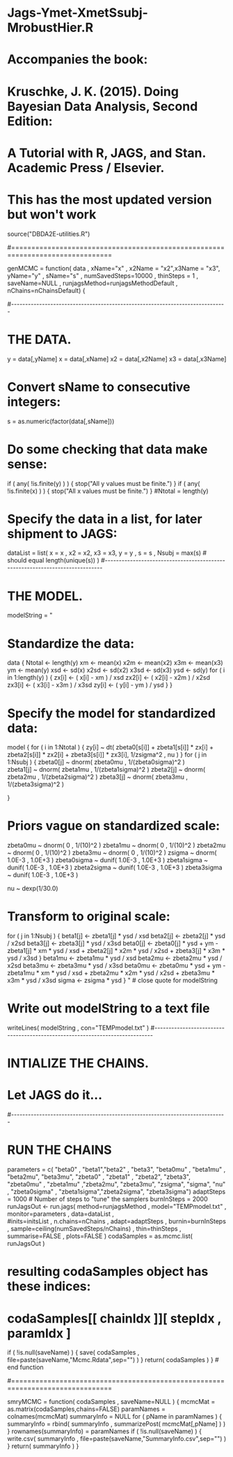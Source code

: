 # Jags-Ymet-XmetSsubj-MrobustHier.R 
# Accompanies the book:
#  Kruschke, J. K. (2015). Doing Bayesian Data Analysis, Second Edition: 
#  A Tutorial with R, JAGS, and Stan. Academic Press / Elsevier.
# This has the most updated version but won't work
source("DBDA2E-utilities.R")

#===============================================================================

genMCMC = function( data , xName="x" , x2Name = "x2",x3Name = "x3", yName="y" , sName="s" ,
                    numSavedSteps=10000 , thinSteps = 1 , saveName=NULL ,
                    runjagsMethod=runjagsMethodDefault , 
                    nChains=nChainsDefault) { 
  
  #-----------------------------------------------------------------------------
  # THE DATA.
  y = data[,yName]
  x = data[,xName]
  x2 = data[,x2Name]
  x3 = data[,x3Name]
  # Convert sName to consecutive integers:
  s = as.numeric(factor(data[,sName]))
  # Do some checking that data make sense:
  if ( any( !is.finite(y) ) ) { stop("All y values must be finite.") }
  if ( any( !is.finite(x) ) ) { stop("All x values must be finite.") }
  #Ntotal = length(y)
  # Specify the data in a list, for later shipment to JAGS:
  dataList = list(
    x = x ,
    x2 = x2,
    x3 = x3,
    y = y ,
    s = s ,
    Nsubj = max(s)  # should equal length(unique(s))
  )
  #-----------------------------------------------------------------------------
  # THE MODEL.
  modelString = "
  # Standardize the data:
  data {
  Ntotal <- length(y)
  xm <- mean(x)
  x2m <- mean(x2)
  x3m <- mean(x3)
  ym <- mean(y)
  xsd <- sd(x)
  x2sd <- sd(x2)
  x3sd <- sd(x3)
  ysd <- sd(y)
  for ( i in 1:length(y) ) {
  zx[i] <- ( x[i] - xm ) / xsd
  zx2[i] <- ( x2[i] - x2m ) / x2sd
  zx3[i] <- ( x3[i] - x3m ) / x3sd
  zy[i] <- ( y[i] - ym ) / ysd
  }
  }
  # Specify the model for standardized data:
  model {
  for ( i in 1:Ntotal ) {
  zy[i] ~ dt( zbeta0[s[i]] + zbeta1[s[i]] * zx[i] + zbeta2[s[i]] * zx2[i] + zbeta3[s[i]] * zx3[i], 1/zsigma^2 , nu )
  }
  for ( j in 1:Nsubj ) {
  zbeta0[j] ~ dnorm( zbeta0mu , 1/(zbeta0sigma)^2 )  
  zbeta1[j] ~ dnorm( zbeta1mu , 1/(zbeta1sigma)^2 )
  zbeta2[j] ~ dnorm( zbeta2mu , 1/(zbeta2sigma)^2 )
  zbeta3[j] ~ dnorm( zbeta3mu , 1/(zbeta3sigma)^2 )


  }
  # Priors vague on standardized scale:
  zbeta0mu ~ dnorm( 0 , 1/(10)^2 )
  zbeta1mu ~ dnorm( 0 , 1/(10)^2 )
  zbeta2mu ~ dnorm( 0 , 1/(10)^2 )
  zbeta3mu ~ dnorm( 0 , 1/(10)^2 )
  zsigma ~ dnorm( 1.0E-3 , 1.0E+3 )
  zbeta0sigma ~ dunif( 1.0E-3 , 1.0E+3 )
  zbeta1sigma ~ dunif( 1.0E-3 , 1.0E+3 )
  zbeta2sigma ~ dunif( 1.0E-3 , 1.0E+3 )
  zbeta3sigma ~ dunif( 1.0E-3 , 1.0E+3 )
  
  nu ~ dexp(1/30.0)
  # Transform to original scale:
  for ( j in 1:Nsubj ) {
  beta1[j] <- zbeta1[j] * ysd / xsd 
  beta2[j] <- zbeta2[j] * ysd / x2sd
  beta3[j] <- zbeta3[j] * ysd / x3sd
  beta0[j] <- zbeta0[j] * ysd  + ym - zbeta1[j] * xm * ysd / xsd + zbeta2[j] * x2m * ysd / x2sd + zbeta3[j] * x3m * ysd / x3sd
  }
  beta1mu <- zbeta1mu * ysd / xsd
  beta2mu <- zbeta2mu * ysd / x2sd
  beta3mu <- zbeta3mu * ysd / x3sd
  beta0mu <- zbeta0mu * ysd  + ym - zbeta1mu * xm * ysd / xsd + zbeta2mu * x2m * ysd / x2sd + zbeta3mu * x3m * ysd / x3sd
  sigma <- zsigma * ysd
  }
  " # close quote for modelString
  # Write out modelString to a text file
  writeLines( modelString , con="TEMPmodel.txt" )
  #-----------------------------------------------------------------------------
  # INTIALIZE THE CHAINS.
  # Let JAGS do it...
  #-----------------------------------------------------------------------------
  # RUN THE CHAINS
  parameters = c( "beta0" ,  "beta1","beta2" , "beta3", "beta0mu" , "beta1mu" , "beta2mu", "beta3mu",
                  "zbeta0" , "zbeta1" , "zbeta2", "zbeta3",  "zbeta0mu" , "zbeta1mu" ,"zbeta2mu", "zbeta3mu",
                  "zsigma", "sigma", "nu" , "zbeta0sigma" , "zbeta1sigma","zbeta2sigma", "zbeta3sigma")
  adaptSteps = 1000  # Number of steps to "tune" the samplers
  burnInSteps = 2000
  runJagsOut <- run.jags( method=runjagsMethod ,
                          model="TEMPmodel.txt" , 
                          monitor=parameters , 
                          data=dataList ,  
                          #inits=initsList , 
                          n.chains=nChains ,
                          adapt=adaptSteps ,
                          burnin=burnInSteps , 
                          sample=ceiling(numSavedSteps/nChains) ,
                          thin=thinSteps ,
                          summarise=FALSE ,
                          plots=FALSE )
  codaSamples = as.mcmc.list( runJagsOut )
  # resulting codaSamples object has these indices: 
  #   codaSamples[[ chainIdx ]][ stepIdx , paramIdx ]
  
  if ( !is.null(saveName) ) {
    save( codaSamples , file=paste(saveName,"Mcmc.Rdata",sep="") )
  }
  return( codaSamples )
} # end function

#===============================================================================

smryMCMC = function(  codaSamples , 
                      saveName=NULL ) {
  mcmcMat = as.matrix(codaSamples,chains=FALSE)
  paramNames = colnames(mcmcMat)
  summaryInfo = NULL
  for ( pName in paramNames ) {
    summaryInfo = rbind( summaryInfo ,  summarizePost( mcmcMat[,pName] ) )
  }
  rownames(summaryInfo) = paramNames
  if ( !is.null(saveName) ) {
    write.csv( summaryInfo , file=paste(saveName,"SummaryInfo.csv",sep="") )
  }
  return( summaryInfo )
}
